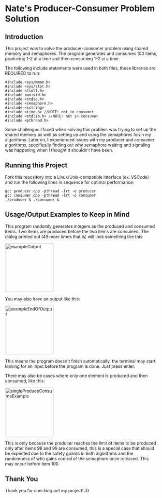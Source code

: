 ﻿# Nate's Producer-Consumer Problem Solution

## Introduction
This project was to solve the producer-consumer problem using shared memory and semaphores. The program generates and consumes 100 items, producing 1-2 at a time and then consuming 1-2 at a time.

The following include statements were used in both files, these libraries are REQUIRED to run:
```
#include <sys/mman.h>
#include <sys/stat.h>
#include <fcntl.h>
#include <unistd.h>
#include <stdio.h>
#include <semaphore.h>
#include <cstring>
#include <time.h> //NOTE: not in consumer
#include <stdlib.h> //NOTE: not in consumer
#include <pthread.h>
```

Some challenges I faced when solving this problem was trying to set up the shared memory as well as setting up and using the semaphores for/in my algorithms. Later on, I experienced issues with my producer and consumer algorithms, specifically finding out why semaphore waiting and signaling was happening when I thought it shouldn't have been.

## Running this Project
Fork this repository into a Linux/Unix-compatible interface (ex. VSCode) and run the following lines in sequence for optimal performance:
```
gcc producer.cpp -pthread -lrt -o producer
gcc consumer.cpp -pthread -lrt -o consumer
./producer & ./consumer &
```

## Usage/Output Examples to Keep in Mind
This program randomly generates integers as the produced and consumed items. Two items are produced before the two items are consumed. The dialog printed out (49 more times that is) will look something like this:

<img width="160" alt="exampleOutput" src="https://github.com/user-attachments/assets/677a245f-3ad9-49e7-83b4-2e2fa04475aa">


You may also have an output like this:

<img width="160" alt="exampleEndOfOutput" src="https://github.com/user-attachments/assets/34fa76b5-3a0c-45cb-b20c-6e2590185196">

This means the program doesn't finish automatically, the terminal may start looking for an input before the program is done. Just press enter.


There may also be cases where only one element is produced and then consumed, like this:

<img width="160" alt="singleProduceConsumeExample" src="https://github.com/user-attachments/assets/7c16d7e0-5d96-4576-9f3e-77dcede9e8ac">

This is only because the producer reaches the limit of items to be produced only after items 98 and 99 are consumed, this is a special case that should be expected due to the safety guards in both algorithms and the randomness of who gains control of the semaphore once released. This may occur before item 100.


## Thank You
Thank you for checking out my project! :D
